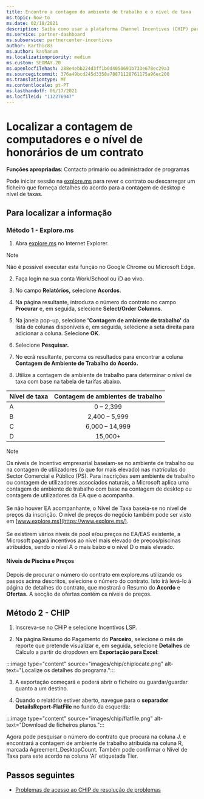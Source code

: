 ```yaml
---
title: Encontre a contagem do ambiente de trabalho e o nível de taxa
ms.topic: how-to
ms.date: 02/18/2021
description: Saiba como usar a plataforma Channel Incentives (CHIP) para encontrar a contagem de desktop e informações de nível de taxas para um acordo.
ms.service: partner-dashboard
ms.subservice: partnercenter-incentives
author: Karthic83
ms.author: kashanum
ms.localizationpriority: medium
ms.custom: SEOMAY.20
ms.openlocfilehash: 288e4ebb224d3ff1b0d4050691b733e678ec29a3
ms.sourcegitcommit: 376a49bcd245d3358a78871128761175a96ec200
ms.translationtype: MT
ms.contentlocale: pt-PT
ms.lasthandoff: 06/17/2021
ms.locfileid: "112276947"
---
```

# <a name="locate-the-desktop-count-and-fee-level-for-an-agreement"></a>Localizar a contagem de computadores e o nível de honorários de um contrato

**Funções apropriadas**: Contacto primário ou administrador de programas

Pode iniciar sessão na [explore.ms](https://www.explore.ms/) para rever o contrato ou descarregar um ficheiro que forneça detalhes do acordo para a contagem de desktop e nível de taxas.

## <a name="to-locate-the-information"></a>Para localizar a informação

### <a name="method-1--explorems"></a>Método 1 - Explore.ms

1. Abra [explore.ms](https://www.explore.ms/) no Internet Explorer. 

>[!Note]
>Não é possível executar esta função no Google Chrome ou Microsoft Edge.

2. Faça login na sua conta Work/School ou iD ao vivo.  

3. No campo **Relatórios,** selecione **Acordos**.

4. Na página resultante, introduza o número do contrato no campo **Procurar** e, em seguida, selecione **Select/Order Columns**.

5. Na janela pop-up, selecione **'Contagem de ambiente de trabalho'** da lista de colunas disponíveis e, em seguida, selecione a seta direita para adicionar a coluna. Selecione **OK**.

6. Selecione **Pesquisar.**

7. No ecrã resultante, percorra os resultados para encontrar a coluna **Contagem de Ambiente de Trabalho do Acordo.** 

8. Utilize a contagem de ambiente de trabalho para determinar o nível de taxa com base na tabela de tarifas abaixo.  

| Nível de taxa | Contagem de ambientes de trabalho |
| ------ | :-----------: |
|  A | 0 – 2,399    |
|  B | 2,400 – 5,999    |
|  C | 6,000 – 14,999    |
|  D | 15,000+   |

>[!NOTE]
>Os níveis de Incentivo empresarial baseiam-se no ambiente de trabalho ou na contagem de utilizadores (o que for mais elevado) nas matrículas do Sector Comercial e Público (PS). Para inscrições sem ambiente de trabalho ou contagem de utilizadores associados naturais, a Microsoft aplica uma contagem de ambiente de trabalho com base na contagem de desktop ou contagem de utilizadores da EA que o acompanha. <br><br>Se não houver EA acompanhante, o Nível de Taxa baseia-se no nível de preços da inscrição. O nível de preços do negócio também pode ser visto em [www.explore.ms](https://www.explore.ms/). <br><br>Se existirem vários níveis de pool e/ou preços no EA/EAS existente, a Microsoft pagará incentivos ao nível mais elevado de preços/piscinas atribuídos, sendo o nível A o mais baixo e o nível D o mais elevado.

#### <a name="pool-and-pricing-levels"></a>Níveis de Piscina e Preços

Depois de procurar o número do contrato em explore.ms utilizando os passos acima descritos, selecione o número do contrato. Isto irá levá-lo à página de detalhes do contrato, que mostrará o Resumo do **Acordo** e **Ofertas.** A secção de ofertas contém os níveis de preços.

## <a name="method-2---chip"></a>Método 2 - CHIP

1. Inscreva-se no CHIP e selecione Incentivos LSP.

2. Na página Resumo do Pagamento do **Parceiro,** selecione o mês de reporte que pretende visualizar e, em seguida, selecione **Detalhes** de Cálculo a partir do dropdown em **Exportação para Excel**:

:::image type="content" source="images/chip/chiplocate.png" alt-text="Localize os detalhes do programa.":::

3. A exportação começará e poderá abrir o ficheiro ou guardar/guardar quanto a um destino.

4. Quando o relatório estiver aberto, navegue para o **separador DetailsReport-FlatFile** no fundo da esquerda:

:::image type="content" source="images/chip/flatfile.png" alt-text="Download de ficheiros planos.":::

Agora pode pesquisar o número do contrato que procura na coluna J. e encontrará a contagem de ambiente de trabalho atribuída na coluna R, marcada Agreement_DesktopCount. Também pode confirmar o Nível de Taxa para este acordo na coluna 'AI' etiquetada Tier.

## <a name="next-steps"></a>Passos seguintes

- [Problemas de acesso ao CHIP de resolução de problemas](chip-access-trouble.md)
